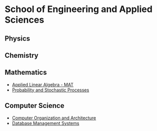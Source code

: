 # School of Engineering and Applied Sciences

## Physics

## Chemistry

## Mathematics

* [Applied Linear Algebra - MAT](../../Schools/SEAS/)
* [Probability and Stochastic Processes](../../Schools/SEAS/)

## Computer Science

* [Computer Organization and Architecture](index.md)
* [Database Management Systems](index.md)
